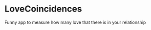 LoveCoincidences
================

Funny app to measure how many love that there is in your relationship
